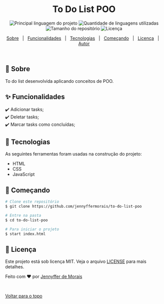 

<h1 align="center">To Do List POO</h1>

<p align="center">
  <img alt="Principal linguagem do projeto" src="https://img.shields.io/github/languages/top/jennyffermorais/to-do-list-poo?color=56BEB8">

  <img alt="Quantidade de linguagens utilizadas" src="https://img.shields.io/github/languages/count/jennyffermorais/to-do-list-poo?color=56BEB8">

  <img alt="Tamanho do repositório" src="https://img.shields.io/github/repo-size/jennyffermorais/to-do-list-poo?color=56BEB8">

  <img alt="Licença" src="https://img.shields.io/github/license/jennyffermorais/to-do-list-poo?color=56BEB8">

  <!-- <img alt="Github issues" src="https://img.shields.io/github/issues/jennyffermorais/to-do-list-poo?color=56BEB8" /> -->

  <!-- <img alt="Github forks" src="https://img.shields.io/github/forks/jennyffermorais/to-do-list-poo?color=56BEB8" /> -->

  <!-- <img alt="Github stars" src="https://img.shields.io/github/stars/jennyffermorais/to-do-list-poo?color=56BEB8" /> -->
</p>

<!-- Status -->

<!-- <h4 align="center"> 
	🚧  To Do List Poo 🚀 Em construção...  🚧
</h4> 

<hr> -->

<p align="center">
  <a href="#dart-sobre">Sobre</a> &#xa0; | &#xa0; 
  <a href="#sparkles-funcionalidades">Funcionalidades</a> &#xa0; | &#xa0;
  <a href="#rocket-tecnologias">Tecnologias</a> &#xa0; | &#xa0;  
  <a href="#checkered_flag-começando">Começando</a> &#xa0; | &#xa0;
  <a href="#memo-licença">Licença</a> &#xa0; | &#xa0;
  <a href="https://github.com/jennyffermorais" target="_blank">Autor</a>
</p>

<br>

## :dart: Sobre ##

To do list desenvolvida aplicando conceitos de POO.

## :sparkles: Funcionalidades ##

:heavy_check_mark: Adicionar tasks;\
:heavy_check_mark: Deletar tasks;\
:heavy_check_mark: Marcar tasks como concluídas;

## :rocket: Tecnologias ##

As seguintes ferramentas foram usadas na construção do projeto:

- HTML
- CSS
- JavaScript



## :checkered_flag: Começando ##

```bash
# Clone este repositório
$ git clone https://github.com/jennyffermorais/to-do-list-poo

# Entre na pasta
$ cd to-do-list-poo

# Para iniciar o projeto
$ start index.html
```

## :memo: Licença ##

Este projeto está sob licença MIT. Veja o arquivo [LICENSE](./LICENSE) para mais detalhes.


Feito com :heart: por <a href="https://github.com/jennyffermorais" target="_blank">Jennyffer de Morais</a>

&#xa0;

<a href="#top">Voltar para o topo</a>
